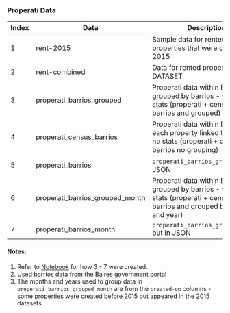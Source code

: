 ### Properati Data

| Index | Data | Description |
| ----- | ----- | ------------ |
| 1 | rent-2015 | Sample data for rented properties that were created in 2015 |
| 2 | rent-combined | Data for rented properties - FULL DATASET |
| 3 | properati_barrios_grouped | Properati data within Baires grouped by barrios - with basic stats (properati + census + barrios and grouped) |
| 4 | properati_census_barrios | Properati data within Baires with each property linked to a barrio - no stats (properati + census + barrios no grouping) |
| 5 | properati_barrios | `properati_barrios_grouped` but in JSON|
| 6 | properati_barrios_grouped_month | Properati data within Baires grouped by barrios - with basic stats (properati + census + barrios and grouped by month and year) |
| 7 | properati_barrios_month| `properati_barrios_grouped_month` but in JSON |

#### Notes:

1. Refer to [Notebook](../Discover%20Data.ipynb) for how 3 - 7 were created. 
2. Used [barrios data](../shape%20files/barrios.csv) from the Baires government [portal](https://data.buenosaires.gob.ar/dataset/barrios)
3. The months and years used to group data in `properati_barrios_grouped_month` are from the `created-on` columns - some properties were created before 2015 but appeared in the 2015 datasets. 



